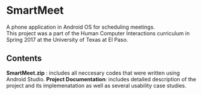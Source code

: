 # SmartMeet
A phone application in Android OS for scheduling meetings.
<br> This project was a part of the Human Computer Interactions curriculum in Spring 2017 at the University of Texas at El Paso.
## Contents
**SmartMeet.zip** : includes all neccesary codes that were written using Android Studio. 
**Project Documentation**: includes detailed description of the project and its implemenatation as well as several usability case studies. 
